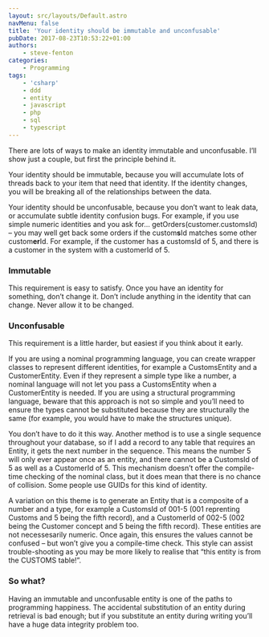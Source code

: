 ```yaml
---
layout: src/layouts/Default.astro
navMenu: false
title: 'Your identity should be immutable and unconfusable'
pubDate: 2017-08-23T10:53:22+01:00
authors:
    - steve-fenton
categories:
    - Programming
tags:
    - 'csharp'
    - ddd
    - entity
    - javascript
    - php
    - sql
    - typescript
---
```


There are lots of ways to make an identity immutable and unconfusable. I’ll show just a couple, but first the principle behind it.

Your identity should be immutable, because you will accumulate lots of threads back to your item that need that identity. If the identity changes, you will be breaking all of the relationships between the data.

Your identity should be unconfusable, because you don’t want to leak data, or accumulate subtle identity confusion bugs. For example, if you use simple numeric identities and you ask for… getOrders(customer.customsId) – you may well get back some orders if the custom**s**Id matches some other custom**er**Id. For example, if the customer has a customsId of 5, and there is a customer in the system with a customerId of 5.

### Immutable

This requirement is easy to satisfy. Once you have an identity for something, don’t change it. Don’t include anything in the identity that can change. Never allow it to be changed.

### Unconfusable

This requirement is a little harder, but easiest if you think about it early.

If you are using a nominal programming language, you can create wrapper classes to represent different identities, for example a CustomsEntity and a CustomerEntity. Even if they represent a simple type like a number, a nominal language will not let you pass a CustomsEntity when a CustomerEntity is needed. If you are using a structural programming language, beware that this approach is not so simple and you’ll need to ensure the types cannot be substituted because they are structurally the same (for example, you would have to make the structures unique).

You don’t have to do it this way. Another method is to use a single sequence throughout your database, so if I add a record to any table that requires an Entity, it gets the next number in the sequence. This means the number 5 will only ever appear once as an entity, and there cannot be a CustomsId of 5 as well as a CustomerId of 5. This mechanism doesn’t offer the compile-time checking of the nominal class, but it does mean that there is no chance of collision. Some people use GUIDs for this kind of identity.

A variation on this theme is to generate an Entity that is a composite of a number and a type, for example a CustomsId of 001-5 (001 reprenting Customs and 5 being the fifth record), and a CustomerId of 002-5 (002 being the Customer concept and 5 being the fifth record). These entities are not necessesarily numeric. Once again, this ensures the values cannot be confused – but won’t give you a compile-time check. This style can assist trouble-shooting as you may be more likely to realise that “this entity is from the CUSTOMS table!”.

### So what?

Having an immutable and unconfusable entity is one of the paths to programming happiness. The accidental substitution of an entity during retrieval is bad enough; but if you substitute an entity during writing you’ll have a huge data integrity problem too.